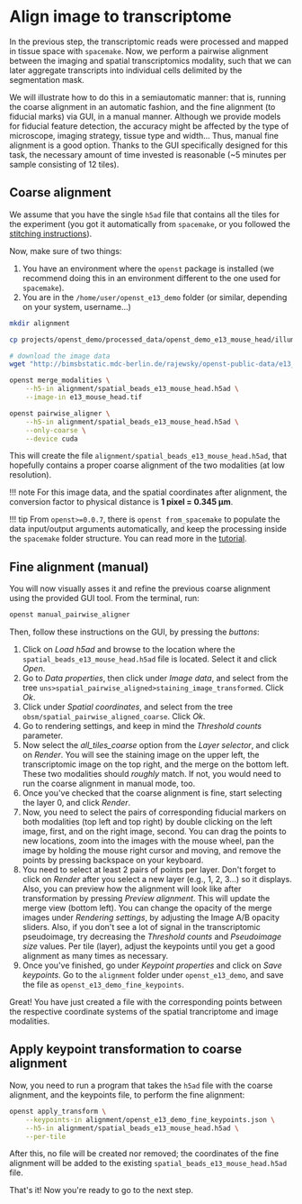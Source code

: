 # Align image to transcriptome

In the previous step, the transcriptomic reads were processed and mapped in tissue space with `spacemake`.
Now, we perform a pairwise alignment between the imaging and spatial transcriptomics modality, such that
we can later aggregate transcripts into individual cells delimited by the segmentation mask.

We will illustrate how to do this in a semiautomatic manner: that is, running the coarse alignment in
an automatic fashion, and the fine alignment (to fiducial marks) via GUI, in a manual manner. Although we
provide models for fiducial feature detection, the accuracy might be affected by the type of microscope,
imaging strategy, tissue type and width... Thus, manual fine alignment is a good option. Thanks to the
GUI specifically designed for this task, the necessary amount of time invested is reasonable
(~5 minutes per sample consisting of 12 tiles).

## Coarse alignment
We assume that you have the single `h5ad` file that contains all the tiles for the experiment (you got it automatically
from `spacemake`, or you followed the [stitching instructions](preprocessing_sequencing.md#expected-output)).

Now, make sure of two things:
1. You have an environment where the `openst` package is installed (we recommend doing this
in an environment different to the one used for `spacemake`).
1. You are in the `/home/user/openst_e13_demo` folder (or similar, depending on your system, username...)

```sh
mkdir alignment

cp projects/openst_demo/processed_data/openst_demo_e13_mouse_head/illumina/complete_data/dge/dge.all.polyA_adapter_trimmed.mm_included.spatial_beads_puck_collection.h5ad alignment/spatial_beads_e13_mouse_head.h5ad

# download the image data
wget "http://bimsbstatic.mdc-berlin.de/rajewsky/openst-public-data/e13_mouse_head.tif"

openst merge_modalities \
    --h5-in alignment/spatial_beads_e13_mouse_head.h5ad \
    --image-in e13_mouse_head.tif

openst pairwise_aligner \
    --h5-in alignment/spatial_beads_e13_mouse_head.h5ad \
    --only-coarse \
    --device cuda
```

This will create the file `alignment/spatial_beads_e13_mouse_head.h5ad`, that hopefully contains a proper coarse alignment of the two modalities (at low resolution).

!!! note
    For this image data, and the spatial coordinates after alignment, the conversion factor to physical distance is **1 pixel = 0.345 µm**.

!!! tip
    From `openst>=0.0.7`, there is `openst from_spacemake` to populate the data input/output arguments automatically, and keep the processing inside the `spacemake` folder structure. You can read more in the [tutorial](../../computational/from_spacemake.md).

## Fine alignment (manual)

You will now visually asses it and refine the previous coarse alignment using the provided GUI tool. 
From the terminal, run:

```sh
openst manual_pairwise_aligner
```

Then, follow these instructions on the GUI, by pressing the *buttons*:

1. Click on *Load h5ad* and browse to the location where the `spatial_beads_e13_mouse_head.h5ad` file
is located. Select it and click *Open*. 
2. Go to *Data properties*, then click under *Image data*, and select from the tree `uns>spatial_pairwise_aligned>staining_image_transformed`. Click *Ok*.
3. Click under *Spatial coordinates*, and select from the tree `obsm/spatial_pairwise_aligned_coarse`. Click *Ok*.
4. Go to rendering settings, and keep in mind the *Threshold counts* parameter.
5. Now select the *all_tiles_coarse* option from the *Layer selector*, and click on *Render*. You will see the staining image on the upper left,
   the transcriptomic image on the top right, and the merge on the bottom left. These two modalities should *roughly* match. If not, you would need to
   run the coarse alignment in manual mode, too.
6. Once you've checked that the coarse alignment is fine, start selecting the layer 0, and click *Render*.
7. Now, you need to select the pairs of corresponding fiducial markers on both modalities (top left and top right) by double clicking on the left image, first, and on the right image, second. You can drag the points to new locations, zoom into the images with the mouse wheel, pan the image by holding the mouse right cursor and moving, and remove the points by pressing backspace on your keyboard.
8. You need to select at least 2 pairs of points per layer. Don't forget to click on *Render* after you select a new layer (e.g., 1, 2, 3...) so it displays. Also, you can preview how the alignment will look like after transformation by pressing *Preview alignment*. This will update the merge view (bottom left). You can change the opacity of the merge images under *Rendering settings*, by adjusting the Image A/B opacity sliders. Also, if you don't see a lot of signal in the transcriptomic pseudoimage, try decreasing the *Threshold counts* and *Pseudoimage size* values. Per tile (layer), adjust the keypoints until you get a good alignment as many times as necessary.
9. Once you've finished, go under *Keypoint properties* and click on *Save keypoints*. Go to the `alignment` folder under `openst_e13_demo`, and save the file as `openst_e13_demo_fine_keypoints`.

Great! You have just created a file with the corresponding points between the respective coordinate systems of
the spatial trancriptome and image modalities. 

## Apply keypoint transformation to coarse alignment
Now, you need to run a program that takes the `h5ad` file with the
coarse alignment, and the keypoints file, to perform the fine alignment:

```sh
openst apply_transform \
    --keypoints-in alignment/openst_e13_demo_fine_keypoints.json \
    --h5-in alignment/spatial_beads_e13_mouse_head.h5ad \
    --per-tile
```

After this, no file will be created nor removed; the coordinates of the fine alignment will be added to the existing
`spatial_beads_e13_mouse_head.h5ad` file.

That's it! Now you're ready to go to the next step.